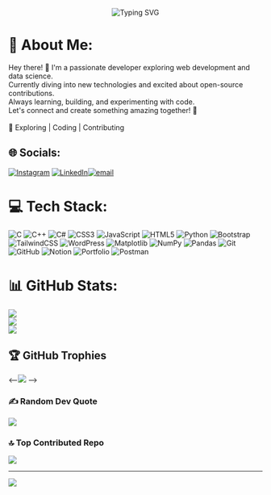 <!-- Typing animation headline -->
<p align="center">
  <img src="https://readme-typing-svg.demolab.com?font=Fira+Code&size=30&duration=3000&pause=1000&center=true&width=485&lines=Hi+%F0%9F%91%8B%2C+I'm+Nilanjan+Sikdar!;Frontend+Dev+%F0%9F%92%BB;Game+Dev+Enthusiast+%F0%9F%8E%AE+%F0%9F%91%BE;Scroll+on%2C+friend+%F0%9F%9A%80" alt="Typing SVG" />
</p>



# 💫 About Me:
Hey there! 👋 I'm a passionate developer exploring web development and data science. <br>Currently diving into new technologies and excited about open-source contributions. <br>Always learning, building, and experimenting with code. <br>Let's connect and create something amazing together! 🚀<br><br>🔗 Exploring | Coding | Contributing


## 🌐 Socials:
[![Instagram](https://img.shields.io/badge/Instagram-%23E4405F.svg?logo=Instagram&logoColor=white)](https://instagram.com/_satyam21__) [![LinkedIn](https://img.shields.io/badge/LinkedIn-%230077B5.svg?logo=linkedin&logoColor=white)]((https://www.linkedin.com/in/satyam-kumar-2b953b330?utm_source=share&utm_campaign=share_via&utm_content=profile&utm_medium=android_app))[![email](https://img.shields.io/badge/Email-D14836?logo=gmail&logoColor=white)](mailto:minebuddy483@gmail.com) 

# 💻 Tech Stack:
![C](https://img.shields.io/badge/c-%2300599C.svg?style=plastic&logo=c&logoColor=white) ![C++](https://img.shields.io/badge/c++-%2300599C.svg?style=plastic&logo=c%2B%2B&logoColor=white) ![C#](https://img.shields.io/badge/c%23-%23239120.svg?style=plastic&logo=c-sharp&logoColor=white) ![CSS3](https://img.shields.io/badge/css3-%231572B6.svg?style=plastic&logo=css3&logoColor=white) ![JavaScript](https://img.shields.io/badge/javascript-%23323330.svg?style=plastic&logo=javascript&logoColor=%23F7DF1E) ![HTML5](https://img.shields.io/badge/html5-%23E34F26.svg?style=plastic&logo=html5&logoColor=white) ![Python](https://img.shields.io/badge/python-3670A0?style=plastic&logo=python&logoColor=ffdd54) ![Bootstrap](https://img.shields.io/badge/bootstrap-%238511FA.svg?style=plastic&logo=bootstrap&logoColor=white) ![TailwindCSS](https://img.shields.io/badge/tailwindcss-%2338B2AC.svg?style=plastic&logo=tailwind-css&logoColor=white) ![WordPress](https://img.shields.io/badge/WordPress-%23117AC9.svg?style=plastic&logo=WordPress&logoColor=white) ![Matplotlib](https://img.shields.io/badge/Matplotlib-%23ffffff.svg?style=plastic&logo=Matplotlib&logoColor=black) ![NumPy](https://img.shields.io/badge/numpy-%23013243.svg?style=plastic&logo=numpy&logoColor=white) ![Pandas](https://img.shields.io/badge/pandas-%23150458.svg?style=plastic&logo=pandas&logoColor=white) ![Git](https://img.shields.io/badge/git-%23F05033.svg?style=plastic&logo=git&logoColor=white) ![GitHub](https://img.shields.io/badge/github-%23121011.svg?style=plastic&logo=github&logoColor=white) ![Notion](https://img.shields.io/badge/Notion-%23000000.svg?style=plastic&logo=notion&logoColor=white) ![Portfolio](https://img.shields.io/badge/Portfolio-%23000000.svg?style=plastic&logo=firefox&logoColor=#FF7139) ![Postman](https://img.shields.io/badge/Postman-FF6C37?style=plastic&logo=postman&logoColor=white)
# 📊 GitHub Stats:
![](https://github-readme-stats.vercel.app/api?username=nilanjan-sikdar&theme=dark&hide_border=false&include_all_commits=true&count_private=false)<br/>
![](https://nirzak-streak-stats.vercel.app/?user=nilanjan-sikdar&theme=dark&hide_border=false)<br/>
![](https://github-readme-stats.vercel.app/api/top-langs/?username=nilanjan-sikdar&theme=dark&hide_border=false&include_all_commits=true&count_private=false&layout=compact)

## 🏆 GitHub Trophies
 <--![](https://github-profile-trophy.vercel.app/?username=nilanjan-sikdar&theme=radical&no-frame=false&no-bg=true&margin-w=4) -->

### ✍ Random Dev Quote
![](https://quotes-github-readme.vercel.app/api?type=horizontal&theme=radical)

### 🔝 Top Contributed Repo
![](https://github-contributor-stats.vercel.app/api?username=nilanjan-sikdar&limit=5&theme=dark&combine_all_yearly_contributions=true)

---
[![](https://visitcount.itsvg.in/api?id=nilanjan-sikdar&icon=0&color=0)](https://visitcount.itsvg.in)

<!-- Proudly created with GPRM ( https://gprm.itsvg.in ) -->
